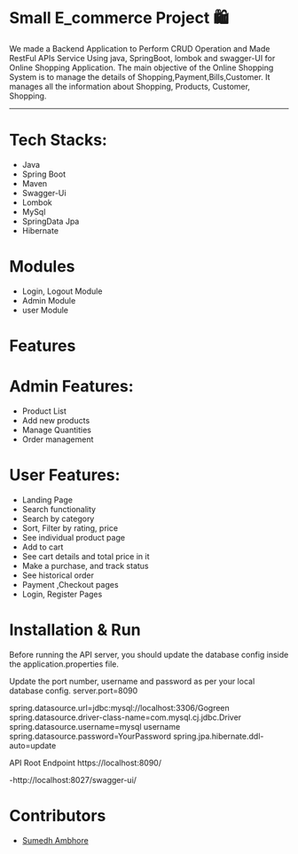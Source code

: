 # Small E_commerce Project 🛍


We made a Backend Application to Perform CRUD Operation and Made RestFul APIs Service Using java, SpringBoot, lombok and swagger-UI for Online Shopping Application.
The main objective of the Online Shopping System is to manage the details of Shopping,Payment,Bills,Customer. It manages all the information about Shopping, Products, Customer, Shopping. 


___________________________________________________________________________________________________________________________________________________________

# Tech Stacks: 

* Java
* Spring Boot
* Maven
* Swagger-Ui
* Lombok
* MySql
* SpringData Jpa
* Hibernate

# Modules 

* Login, Logout Module
* Admin Module
* user Module


# Features 


# Admin Features:

* Product List
* Add new products
* Manage Quantities
* Order management

# User Features:

* Landing Page
* Search functionality
* Search by category
* Sort, Filter by rating, price
* See individual product page
* Add to cart
* See cart details and total price in it
* Make a purchase, and track status
* See historical order
* Payment ,Checkout pages
* Login, Register Pages



# Installation & Run 

Before running the API server, you should update the database config inside the application.properties file.

Update the port number, username and password as per your local database config. server.port=8090

spring.datasource.url=jdbc:mysql://localhost:3306/Gogreen spring.datasource.driver-class-name=com.mysql.cj.jdbc.Driver spring.datasource.username=mysql username spring.datasource.password=YourPassword spring.jpa.hibernate.ddl-auto=update

API Root Endpoint https://localhost:8090/

-http://localhost:8027/swagger-ui/




# Contributors 

* [Sumedh Ambhore](https://github.com/sumedh9561)

